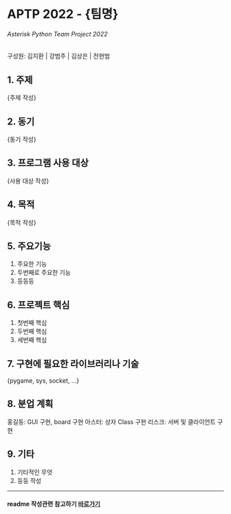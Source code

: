 # APTP 2022 - **{팀명}**
###### Asterisk Python Team Project 2022
구성원: 김지환 | 강범주 | 김상은 | 전현범

## 1. 주제
{주제 작성}

## 2. 동기
{동기 작성}

## 3. 프로그램 사용 대상
{사용 대상 작성}

## 4. 목적
{목적 작성}

## 5. 주요기능
1. 주요한 기능
2. 두번째로 주요한 기능
3. 등등등

## 6. 프로젝트 핵심
1. 첫번째 핵심
2. 두번째 핵심
3. 세번째 핵심

## 7. 구현에 필요한 라이브러리나 기술
{pygame, sys, socket, ...}

## 8. **분업 계획**
홍길동: GUI 구현, board 구현
아스터: 상자 Class 구현
리스크: 서버 및 클라이언트 구현

## 9. 기타

1. 기타적인 무엇
2. 등등 작성

<hr>

#### readme 작성관련 참고하기 [바로가기](https://heropy.blog/2017/09/30/markdown/)



